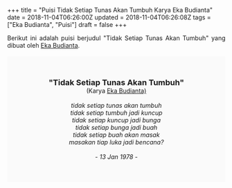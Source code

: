 +++
title = "Puisi Tidak Setiap Tunas Akan Tumbuh Karya Eka Budianta"
date = 2018-11-04T06:26:00Z
updated = 2018-11-04T06:26:08Z
tags = ["Eka Budianta", "Puisi"]
draft = false
+++

<div dir="ltr" style="text-align: left;" trbidi="on"><div style="text-align: justify;">Berikut ini adalah puisi berjudul "Tidak Setiap Tunas Akan Tumbuh" yang dibuat oleh <a href="https://ensiklopedia.kemdikbud.go.id/sastra/artikel/Eka_Budianta" target="_blank">Eka Budianta</a>. </div><br /><div style="background: #FAFAFA; font-size: 14px; height: auto; margin: 0 auto; padding: 50px; text-align: center; width: auto;"><span style="font-size: 18px;"><b>"Tidak Setiap Tunas Akan Tumbuh"</b></span><br />(Karya <a href="https://www.sekata.web.id/tags/eka-budianta" target="_blank">Eka Budianta)</a> <br /><br /><i>tidak setiap tunas akan tumbuh</i><br /><i>tidak setiap tumbuh jadi kuncup</i><br /><i>tidak setiap kuncup jadi bunga</i><br /><i>tidak setiap bunga jadi buah</i><br /><i>tidak setiap buah akan masak</i><br /><i>masakan tiap luka jadi bencana?</i><br /><br /><i>- 13 Jan 1978 -</i></div></div>
